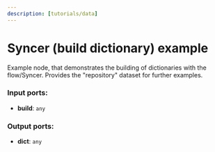 ```yaml
---
description: [tutorials/data]
---
```


# Syncer (build dictionary) example

Example node, that demonstrates the building of dictionaries with the flow/Syncer. Provides the "repository" dataset for further examples.

### Input ports:

* __build__: `any`

### Output ports:

* __dict__: `any`

